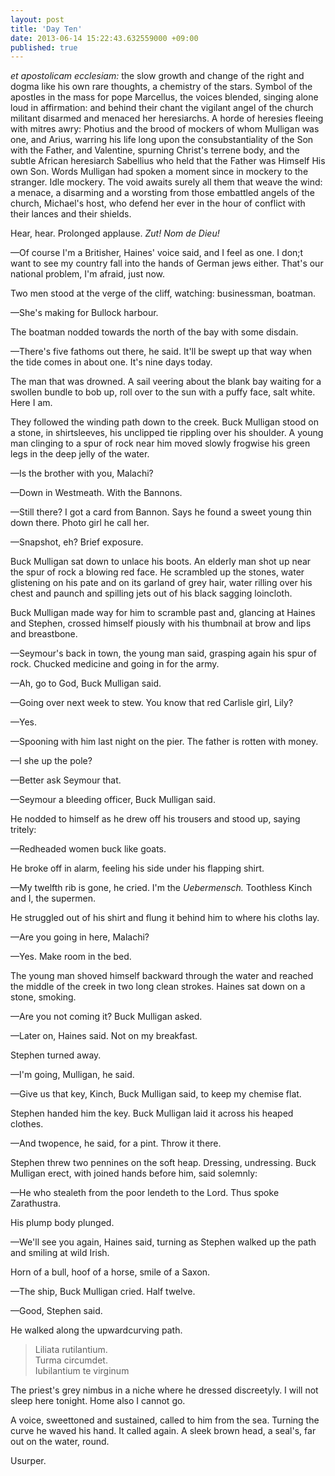 ```yaml
---
layout: post
title: 'Day Ten'
date: 2013-06-14 15:22:43.632559000 +09:00
published: true
---
```

*et apostolicam ecclesiam:* the slow growth and change of the right and dogma like his own rare thoughts, a chemistry of the stars. Symbol of the apostles in the mass for pope Marcellus, the voices blended, singing alone loud in affirmation: and behind their chant the vigilant angel of the church militant disarmed and menaced her heresiarchs. A horde of heresies fleeing with mitres awry: Photius and the brood of mockers of whom Mulligan was one, and Arius, warring his life long upon the consubstantiality of the Son with the Father, and Valentine, spurning Christ's terrene body, and the subtle African heresiarch Sabellius who held that the Father was Himself His own Son. Words Mulligan had spoken a moment since in mockery to the stranger. Idle mockery. The void awaits surely all them that weave the wind: a menace, a disarming and a worsting from those embattled angels of the church, Michael's host, who defend her ever in the hour of conflict with their lances and their shields.

Hear, hear. Prolonged applause. *Zut! Nom de Dieu!*

—Of course I'm a Britisher, Haines' voice said, and I feel as one. I don;t want to see my country fall into the hands of German jews either. That's our national problem, I'm afraid, just now.

Two men stood at the verge of the cliff, watching: businessman, boatman.

—She's making for Bullock harbour.

The boatman nodded towards the north of the bay with some disdain.

—There's five fathoms out there, he said. It'll be swept up that way when the tide comes in about one. It's nine days today.

The man that was drowned. A sail veering about the blank bay waiting for a swollen bundle to bob up, roll over to the sun with a puffy face, salt white. Here I am.

They followed the winding path down to the creek. Buck Mulligan stood on a stone, in shirtsleeves, his unclipped tie rippling over his shoulder. A young man clinging to a spur of rock near him moved slowly frogwise his green legs in the deep jelly of the water.

—Is the brother with you, Malachi?

—Down in Westmeath. With the Bannons.

—Still there?  I got a card from Bannon. Says he found a sweet young thin down there. Photo girl he call her.

—Snapshot, eh? Brief exposure.

Buck Mulligan sat down to unlace his boots. An elderly man shot up near the spur of rock a blowing red face. He scrambled up the stones, water glistening on his pate and on its garland of grey hair, water rilling over his chest and paunch and spilling jets out of his black sagging loincloth.

Buck Mulligan made way for him to scramble past and, glancing at  Haines and Stephen, crossed himself piously with his thumbnail at brow and lips and breastbone.

—Seymour's back in town, the young man said, grasping again his spur of rock. Chucked medicine and going in for the army.

—Ah, go to God, Buck Mulligan said.

—Going over next week to stew. You know that red Carlisle girl, Lily?

—Yes.

—Spooning with him last night on the pier. The father is rotten with money.

—I she up the pole?

—Better ask Seymour that.

—Seymour a bleeding officer, Buck Mulligan said.

He nodded to himself as he drew off his trousers and stood up, saying tritely:

—Redheaded women buck like goats. 

He broke off in alarm, feeling his side under his flapping shirt.

—My twelfth rib is gone, he cried. I'm the *Uebermensch.* Toothless Kinch and I, the supermen.

He struggled out of his shirt and flung it behind him to where his cloths lay.

—Are you going in here, Malachi?

—Yes. Make room in the bed.

The young man shoved himself backward through the water and reached the middle of the creek in two long clean strokes. Haines sat down on a stone, smoking.

—Are you not coming it? Buck Mulligan asked.

—Later on, Haines said. Not on my breakfast.

Stephen turned away.

—I'm going, Mulligan, he said.

—Give us that key, Kinch, Buck Mulligan said, to keep my chemise flat.

Stephen handed him the key. Buck Mulligan laid it across his heaped clothes. 

—And twopence, he said, for a pint. Throw it there.

Stephen threw two pennines on the soft heap. Dressing, undressing. Buck Mulligan erect, with joined hands before him, said solemnly:

—He who stealeth from the poor lendeth to the Lord. Thus spoke Zarathustra.

His plump body plunged.

—We'll see you again, Haines said, turning as Stephen walked up the path and smiling at wild Irish.

Horn of a bull, hoof of a horse, smile of a Saxon.

—The ship, Buck Mulligan cried. Half twelve.

—Good, Stephen said.

He walked along the upwardcurving path.

> Liliata rutilantium. <br>
> Turma circumdet. <br>
> Iubilantium te virginum

The priest's grey nimbus in a niche where he dressed discreetyly. I will not sleep here tonight. Home also I cannot go.

A voice, sweettoned and sustained, called to him from the sea. Turning the curve he waved his hand. It called again. A sleek brown head, a seal's, far out on the water, round.

Usurper.